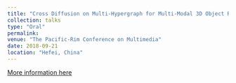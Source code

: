 ```yaml
---
title: "Cross Diffusion on Multi-Hypergraph for Multi-Modal 3D Object Recognition"
collection: talks
type: "Oral"
permalink: 
venue: "The Pacific-Rim Conference on Multimedia"
date: 2018-09-21
location: "Hefei, China"
---
```


[More information here](https://zzz14.github.io/files/CDM-en.pdf)
